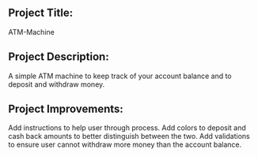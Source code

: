 ## Project Title: 
ATM-Machine

## Project Description:
A simple ATM machine to keep track of your account balance and to deposit and withdraw money.  

## Project Improvements:
Add instructions to help user through process. 
Add colors to deposit and cash back amounts to better distinguish between the two. 
Add validations to ensure user cannot withdraw more money than the account balance.
